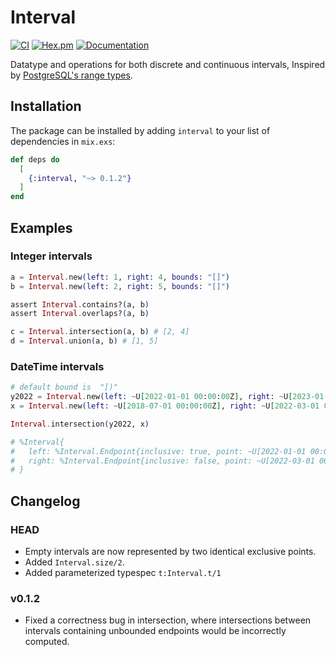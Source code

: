 # Interval

[![CI](https://github.com/tbug/elixir_interval/actions/workflows/ci.yml/badge.svg)](https://github.com/tbug/elixir_interval/actions/workflows/ci.yml)
[![Hex.pm](https://img.shields.io/hexpm/v/interval.svg)](https://hex.pm/packages/interval)
[![Documentation](https://img.shields.io/badge/documentation-gray)](https://hexdocs.pm/interval/)

Datatype and operations for both discrete and continuous intervals,
Inspired by [PostgreSQL's range types](https://www.postgresql.org/docs/current/rangetypes.html).


## Installation

The package can be installed by adding `interval` to your list of dependencies in `mix.exs`:

```elixir
def deps do
  [
    {:interval, "~> 0.1.2"}
  ]
end
```

## Examples

### Integer intervals

```elixir
a = Interval.new(left: 1, right: 4, bounds: "[]")
b = Interval.new(left: 2, right: 5, bounds: "[]")

assert Interval.contains?(a, b)
assert Interval.overlaps?(a, b)

c = Interval.intersection(a, b) # [2, 4]
d = Interval.union(a, b) # [1, 5]
```

### DateTime intervals

```elixir
# default bound is  "[)"
y2022 = Interval.new(left: ~U[2022-01-01 00:00:00Z], right: ~U[2023-01-01 00:00:00Z])
x = Interval.new(left: ~U[2018-07-01 00:00:00Z], right: ~U[2022-03-01 00:00:00Z])

Interval.intersection(y2022, x)

# %Interval{
#   left: %Interval.Endpoint{inclusive: true, point: ~U[2022-01-01 00:00:00Z]},
#   right: %Interval.Endpoint{inclusive: false, point: ~U[2022-03-01 00:00:00Z]}
# }
```


## Changelog

### HEAD

- Empty intervals are now represented by two identical exclusive points. 
- Added `Interval.size/2`.
- Added parameterized typespec `t:Interval.t/1`

### v0.1.2

- Fixed a correctness bug in intersection, where intersections between
  intervals containing unbounded endpoints would be incorrectly computed.